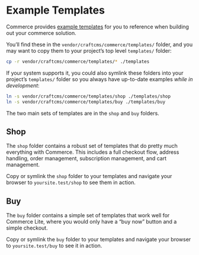 # Example Templates

Commerce provides [example templates](https://github.com/craftcms/commerce/tree/master/templates) for you to reference when building out your commerce solution.

You’ll find these in the `vendor/craftcms/commerce/templates/` folder, and you may want to copy them to your project’s top level `templates/` folder:

```bash
cp -r vendor/craftcms/commerce/templates/* ./templates
```

If your system supports it, you could also symlink these folders into your project’s `templates/` folder so you always have up-to-date examples _while in development_:

```bash
ln -s vendor/craftcms/commerce/templates/shop ./templates/shop
ln -s vendor/craftcms/commerce/templates/buy ./templates/buy
```

The two main sets of templates are in the `shop` and `buy` folders.

## Shop

The `shop` folder contains a robust set of templates that do pretty much everything with Commerce. This includes a full checkout flow, address handling, order management, subscription management, and cart management.

Copy or symlink the `shop` folder to your templates and navigate your browser to `yoursite.test/shop` to see them in action.

## Buy

The `buy` folder contains a simple set of templates that work well for Commerce Lite, where you would only have a “buy now” button and a simple checkout.

Copy or symlink the `buy` folder to your templates and navigate your browser to `yoursite.test/buy` to see it in action.
